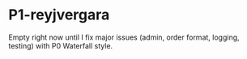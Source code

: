 # P1-reyjvergara
Empty right now until I fix major issues (admin, order format, logging, testing) with P0 Waterfall style.
